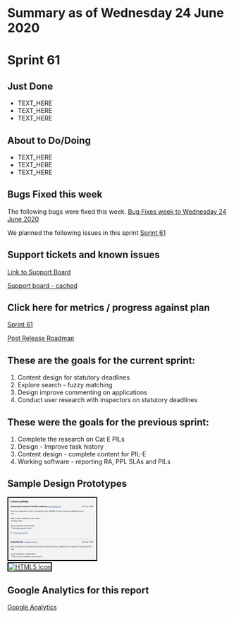 # Summary as of Wednesday 24 June 2020 

# Sprint 61

## Just Done
* TEXT_HERE
* TEXT_HERE
* TEXT_HERE

## About to Do/Doing
* TEXT_HERE
* TEXT_HERE
* TEXT_HERE

## Bugs Fixed this week
The following bugs were fixed this week.
[Bug Fixes week to Wednesday 24 June 2020](graphs/bugs24062020.png)

We planned the following issues in this sprint 
[Sprint 61](graphs/sprint24062020.png)

## Support tickets and known issues
[Link to Support Board](https://collaboration.homeoffice.gov.uk/jira/secure/RapidBoard.jspa?rapidView=1717&selectedIssue=ASSB-253)

[Support board - cached](graphs/supportBoard24062020.png)

## Click here for metrics / progress against plan
[Sprint 61](graphs/progress24062020.png)

[Post Release Roadmap](graphs/roadmap24062020.png)

## These are the goals for the current sprint:

1. Content design for statutory deadlines 
2. Explore search - fuzzy matching 
3. Design improve commenting on applications 
4. Conduct user research with inspectors on statutory deadlines

## These were the goals for the previous sprint:

1. Complete the research on Cat E PILs 
2. Design - Improve task history 
3. Content design - complete content for PIL-E 
4. Working software - reporting RA, PPL SLAs and PILs

## Sample Design Prototypes
<a href="graphs/proto1_24062020.png"><img src="graphs/proto1_24062020.png" alt="HTML5 Icon" width="200" style="border:2px solid black"></a>
<br>
<a href="graphs/proto2_24062020.png"><img src="graphs/proto2_24062020.png" alt="HTML5 Icon" width="200" style="border:2px solid black"></a>
<br>


## Google Analytics for this report
[Google Analytics](graphs/GA24062020.png)

